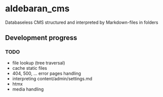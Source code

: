 # aldebaran_cms
Databaseless CMS structured and interpreted by Markdown-files in folders

## Development progress

### TODO
- file lookup (tree traversal)
- cache static files
- 404, 500, ... error pages handling
- interpreting content/admin/settings.md
- htmx
- media handling
